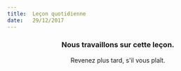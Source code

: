 ```yaml
---
title:  Leçon quotidienne
date:   29/12/2017
---
```


### <center>Nous travaillons sur cette leçon.</center>
<center>Revenez plus tard, s'il vous plaît.</center>